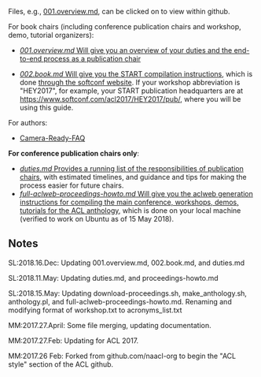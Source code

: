 Files, e.g., [001.overview.md](001.overview.md), can be clicked on to view within github. 

For book chairs (including conference publication chairs and workshop, demo, tutorial organizers):  
* [*001.overview.md* Will give you an overview of your duties and the end-to-end process as a publication chair](001.overview.md)

* [*002.book.md* Will give you the START compilation instructions](002.book.md), which is done [through the softconf website](https://www.softconf.com/acl2017/).  If your workshop abbreviation is "HEY2017", for example, your START publication headquarters are at https://www.softconf.com/acl2017/HEY2017/pub/, where you will be using this guide.

For authors:  
* [Camera-Ready-FAQ](camera-ready-faq.md)

**For conference publication chairs only**:
* [*duties.md* Provides a running list of the responsibilities of publication chairs](duties.md), with estimated timelines, and guidance and tips for making the process easier for future chairs.
* [*full-aclweb-proceedings-howto.md* Will give you the aclweb generation instructions for compiling the main conference, workshops, demos, tutorials for the ACL anthology](full-aclweb-proceedings-howto.md), which is done on your local machine (verified to work on Ubuntu as of 15 May 2018).



Notes
-----
SL:2018.16.Dec: Updating 001.overview.md, 002.book.md, and duties.md

SL:2018.11.May: Updating duties.md, and proceedings-howto.md

SL:2018.15.May: Updating download-proceedings.sh, make_anthology.sh, anthology.pl, and full-aclweb-proceedings-howto.md. Renaming and modifying format of workshop.txt to acronyms_list.txt

MM:2017.27.April: Some file merging, updating documentation.

MM:2017.27.Feb: Updating for ACL 2017.

MM:2017.26 Feb: Forked from github.com/naacl-org to begin the "ACL style" section of the ACL github.
